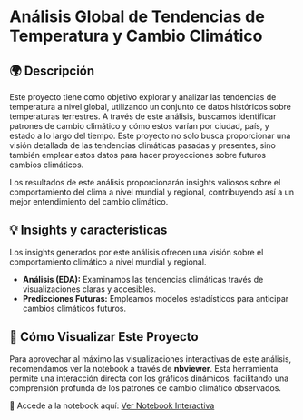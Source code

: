 # Análisis Global de Tendencias de Temperatura y Cambio Climático

## 🌍 **Descripción**   

Este proyecto tiene como objetivo explorar y analizar las tendencias de temperatura a nivel global, utilizando un conjunto de datos históricos sobre temperaturas terrestres. A través de este análisis, buscamos identificar patrones de cambio climático y cómo estos varían por ciudad, país, y estado a lo largo del tiempo. Este proyecto no solo busca proporcionar una visión detallada de las tendencias climáticas pasadas y presentes, sino también emplear estos datos para hacer proyecciones sobre futuros cambios climáticos.       

Los resultados de este análisis proporcionarán insights valiosos sobre el comportamiento del clima a nivel mundial y regional, contribuyendo así a un mejor entendimiento del cambio climático. 



## 💡 **Insights y características**   

Los insights generados por este análisis ofrecen una visión  sobre el comportamiento climático a nivel mundial y regional. 

- **Análisis (EDA):** Examinamos las tendencias climáticas  través de visualizaciones claras y accesibles.
- **Predicciones Futuras:** Empleamos modelos estadísticos para anticipar cambios climáticos futuros.

  

## 🚀 Cómo Visualizar Este Proyecto

Para aprovechar al máximo las visualizaciones interactivas de este análisis, recomendamos ver la notebook a través de **nbviewer**. Esta herramienta permite una interacción directa con los gráficos dinámicos, facilitando una comprensión profunda de los patrones de cambio climático observados.

🔗 Accede a la notebook aquí: [Ver Notebook Interactiva](https://nbviewer.org/github/osiriscs/Climate_change/blob/main/climate_change_project.ipynb)
